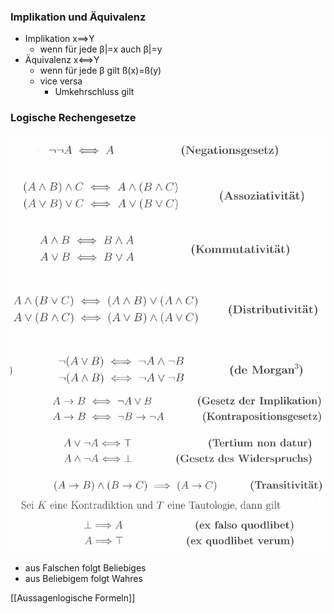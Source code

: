 ### Implikation und Äquivalenz
+  Implikation x==>Y
	+ wenn für jede β|=x auch β|=y
+ Äquivalenz x<==>Y
	+ wenn für jede β gilt ß(x)=ß(y) 
	+ vice versa
		+ Umkehrschluss gilt
	
### Logische Rechengesetze
![](Pasted%20image%2020220401143005.png)
![](Pasted%20image%2020220401143023.png)
+ aus Falschen folgt Beliebiges
+ aus Beliebigem folgt Wahres



[[Aussagenlogische Formeln]]